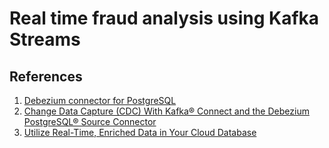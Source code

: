 # Real time fraud analysis using Kafka Streams

## References

1. [Debezium connector for PostgreSQL](https://debezium.io/documentation/reference/2.1/connectors/postgresql.html)
2. [Change Data Capture (CDC) With Kafka® Connect and the Debezium PostgreSQL® Source Connector](https://www.instaclustr.com/blog/change-data-capture-cdc-with-kafka-connect-and-the-debezium-postgresql-source-connector/)
3. [Utilize Real-Time, Enriched Data in Your Cloud Database](https://www.confluent.io/use-case/database/)